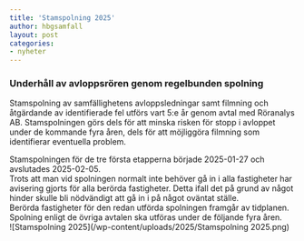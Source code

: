 ```yaml
---
title: 'Stamspolning 2025'
author: hbgsamfall
layout: post
categories:
- nyheter
---
```

### Underhåll av avloppsrören genom regelbunden spolning  
  
Stamspolning av samfällighetens avloppsledningar samt filmning och åtgärdande av identifierade fel utförs vart 5:e år genom avtal med Röranalys AB.
Stamspolningen görs dels för att minska risken för stopp i avloppet under de kommande fyra åren, dels för att möjliggöra filmning som identifierar eventuella problem.  

Stamspolningen för de tre första etapperna började 2025-01-27 och avslutades 2025-02-05.  
Trots att man vid spolningen normalt inte behöver gå in i alla fastigheter har avisering gjorts för alla berörda fastigheter. Detta ifall det på grund av något hinder skulle bli nödvändigt att gå in i på något oväntat ställe.  
Berörda fastigheter för den redan utförda spolningen framgår av tidplanen. Spolning enligt de övriga avtalen ska utföras under de följande fyra åren.  
![Stamspolning 2025](/wp-content/uploads/2025/Stamspolning 2025.png)
